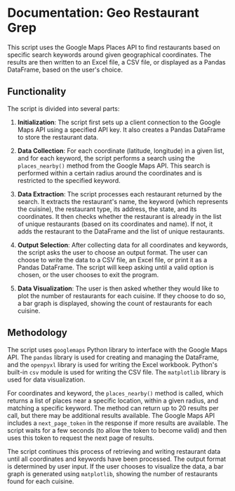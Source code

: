 # Documentation: Geo Restaurant Grep

This script uses the Google Maps Places API to find restaurants based on specific search keywords around given geographical coordinates. The results are then written to an Excel file, a CSV file, or displayed as a Pandas DataFrame, based on the user's choice.

## Functionality

The script is divided into several parts:

1. **Initialization**: The script first sets up a client connection to the Google Maps API using a specified API key. It also creates a Pandas DataFrame to store the restaurant data.

2. **Data Collection**: For each coordinate (latitude, longitude) in a given list, and for each keyword, the script performs a search using the `places_nearby()` method from the Google Maps API. This search is performed within a certain radius around the coordinates and is restricted to the specified keyword.

3. **Data Extraction**: The script processes each restaurant returned by the search. It extracts the restaurant's name, the keyword (which represents the cuisine), the restaurant type, its address, the state, and its coordinates. It then checks whether the restaurant is already in the list of unique restaurants (based on its coordinates and name). If not, it adds the restaurant to the DataFrame and the list of unique restaurants.

4. **Output Selection**: After collecting data for all coordinates and keywords, the script asks the user to choose an output format. The user can choose to write the data to a CSV file, an Excel file, or print it as a Pandas DataFrame. The script will keep asking until a valid option is chosen, or the user chooses to exit the program.

5. **Data Visualization**: The user is then asked whether they would like to plot the number of restaurants for each cuisine. If they choose to do so, a bar graph is displayed, showing the count of restaurants for each cuisine.

## Methodology

The script uses  `googlemaps` Python  library to interface with the Google Maps API. The `pandas` library is used for creating and managing the DataFrame, and the `openpyxl` library is used for writing the Excel workbook. Python's built-in `csv` module is used for writing the CSV file. The `matplotlib` library is used for data visualization.

For coordinates and keyword, the `places_nearby()` method is called, which returns a list of places near a specific location, within a given radius, and matching a specific keyword. The method can return up to 20 results per call, but there may be additional results available. The Google Maps API includes a `next_page_token` in the response if more results are available. The script waits for a few seconds (to allow the token to become valid) and then uses this token to request the next page of results.

The script continues this process of retrieving and writing restaurant data until all coordinates and keywords have been processed. The output format is determined by user input. If the user chooses to visualize the data, a bar graph is generated using `matplotlib`, showing the number of restaurants found for each cuisine.
